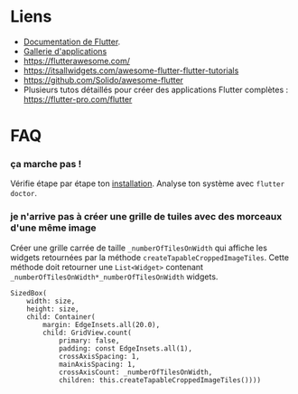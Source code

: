 # Liens

- [Documentation de Flutter](https://flutter.dev/docs).
- [Gallerie d'applications](https://gallery.flutter.dev/)
- <https://flutterawesome.com/>
- <https://itsallwidgets.com/awesome-flutter-flutter-tutorials>
- <https://github.com/Solido/awesome-flutter>
- Plusieurs tutos détaillés pour créer des applications Flutter complètes : <https://flutter-pro.com/flutter>


# FAQ

### ça marche pas !

Vérifie étape par étape ton [installation](installation.md).
Analyse ton système avec `flutter doctor`.

### je n'arrive pas à créer une grille de tuiles avec des morceaux d'une même image

Créer une grille carrée de taille `_numberOfTilesOnWidth` qui affiche les widgets retournées par la méthode `createTapableCroppedImageTiles`. Cette méthode doit retourner une `List<Widget>` contenant `_numberOfTilesOnWidth*_numberOfTilesOnWidth` widgets.

```
SizedBox(
    width: size,
    height: size,
    child: Container(
        margin: EdgeInsets.all(20.0),
        child: GridView.count(
            primary: false,
            padding: const EdgeInsets.all(1),
            crossAxisSpacing: 1,
            mainAxisSpacing: 1,
            crossAxisCount: _numberOfTilesOnWidth,
            children: this.createTapableCroppedImageTiles())))
```
